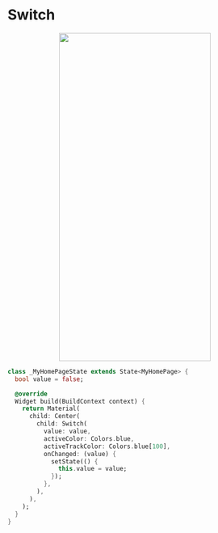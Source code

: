 # Switch
<p align="center">
<img src="https://docs.google.com/uc?id=1rztlXTjh3Es3JQBOMEGil8Bth7fCPllv" height="649" width="300">
</p>

```dart
class _MyHomePageState extends State<MyHomePage> {
  bool value = false;

  @override
  Widget build(BuildContext context) {
    return Material(
      child: Center(
        child: Switch(
          value: value,
          activeColor: Colors.blue,
          activeTrackColor: Colors.blue[100],
          onChanged: (value) {
            setState(() {
              this.value = value;
            });
          },
        ),
      ),
    );
  }
}
```
